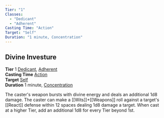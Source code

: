 ```yaml
---
Tier: "1"
Classes:
  - "Dedicant"
  - "Adherent"
Casting Time: "Action"
Target: "Self"
Duration: "1 minute, Concentration"
---
```

## Divine Investure
**Tier** 1 [Dedicant](app://obsidian.md/SRD/Archetypes/Dedicant.md), [Adherent](app://obsidian.md/SRD/Archetypes/Adherent.md)  
**Casting Time** [Action](app://obsidian.md/SRD/Glossary/Action.md)  
**Target** [Self](app://obsidian.md/SRD/Glossary/Self.md)  
**Duration** 1 minute, [Concentration](app://obsidian.md/Concentration)

The caster's weapon bursts with divine energy and deals an additional 1d8 damage. The caster can make a [[Wits]]+[[Weapons]] roll against a target's [[React]] defense within 12 spaces dealing 1d8 damage a target. When cast at a higher Tier, add an additional 1d8 for every Tier beyond 1st.
